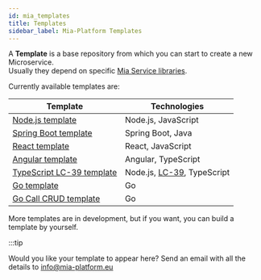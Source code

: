 ```yaml
---
id: mia_templates
title: Templates
sidebar_label: Mia-Platform Templates
---
```

A **Template** is a base repository from which you can start to create a new Microservice.  
Usually they depend on specific [Mia Service libraries](../../libraries/mia-service-libraries.md).

Currently available templates are:

| **Template** | **Technologies** |
| ------|------------|
|[Node.js template](https://github.com/mia-platform-marketplace/Node.js-Custom-Plugin-Template/)|Node.js, JavaScript|
|[Spring Boot template](https://github.com/mia-platform-marketplace/SpringBoot-Custom-Plugin-Template)| Spring Boot, Java|
|[React template](https://github.com/mia-platform-marketplace/React-App-Template)|React, JavaScript  |
|[Angular template](https://github.com/mia-platform-marketplace/Angular-App-Template)|Angular, TypeScript  |
|[TypeScript LC-39 template](https://github.com/mia-platform-marketplace/Typescript-LC39-Template)|Node.js, [LC-39](https://github.com/mia-platform/lc39), TypeScript  |
|[Go template](https://github.com/mia-platform-marketplace/Go-Template)| Go |
|[Go Call CRUD template](https://github.com/mia-platform-marketplace/Go-Call-CRUD-Template)| Go |.

More templates are in development, but if you want, you can build a template by yourself.

:::tip

Would you like your template to appear here? Send an email with all the details to [info@mia-platform.eu](mailto:info@mia-platform.eu)
